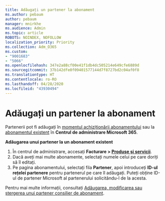 ```yaml
---
title: Adăugați un partener la abonament
ms.author: pebaum
author: pebaum
manager: mnirkhe
ms.audience: Admin
ms.topic: article
ROBOTS: NOINDEX, NOFOLLOW
localization_priority: Priority
ms.collection: Adm_O365
ms.custom:
- "9001683"
- "5066"
ms.openlocfilehash: 347e2a88cf00e41f1db4dc505214e649cfe6889d
ms.sourcegitcommit: 37b142dfe0f09401577144d7f8727bd2c04af0f8
ms.translationtype: HT
ms.contentlocale: ro-RO
ms.lasthandoff: 04/28/2020
ms.locfileid: "43930494"
---
```

# <a name="add-a-partner-to-your-subscription"></a>Adăugați un partener la abonament

Partenerii pot fi adăugați în [momentul achiziționării abonamentului](https://docs.microsoft.com/microsoft-365/admin/misc/add-partner?view=o365-worldwide#add-a-partner-at-the-time-of-purchase) sau la [abonamentul existent](https://docs.microsoft.com/microsoft-365/admin/misc/add-partner?view=o365-worldwide#add-a-partner-to-an-existing-subscription) în **Centrul de administrare Microsoft 365**.

**Adăugarea unui partener la un abonament existent**

1. În centrul de administrare, accesați **Facturare > [Produse și servicii](https://go.microsoft.com/fwlink/p/?linkid=842054)**. 
2. Dacă aveți mai multe abonamente, selectați numele celui pe care doriți să îl editați. 
3. Pe pagina abonamentului, selectați fila **Partener**, apoi introduceți **ID-ul rețelei partenere** pentru partenerul pe care îl adăugați. Puteți obține ID-ul de partener Microsoft al partenerului solicitându-l de la acesta. 

Pentru mai multe informații, consultați [Adăugarea, modificarea sau ștergerea unui partener consilier de abonament](https://docs.microsoft.com/microsoft-365/admin/misc/add-partner). 
